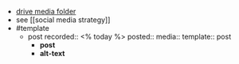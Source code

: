 - [drive media folder](https://drive.google.com/drive/u/0/folders/1vkqI1AJXXRUIJcGYFQZRXqboKpanHM9v)
- see [[social media strategy]]
- #template
	- post
	  recorded:: <% today %>
	  posted::
	  media::
	  template:: post
		- **post**
		- **alt-text**